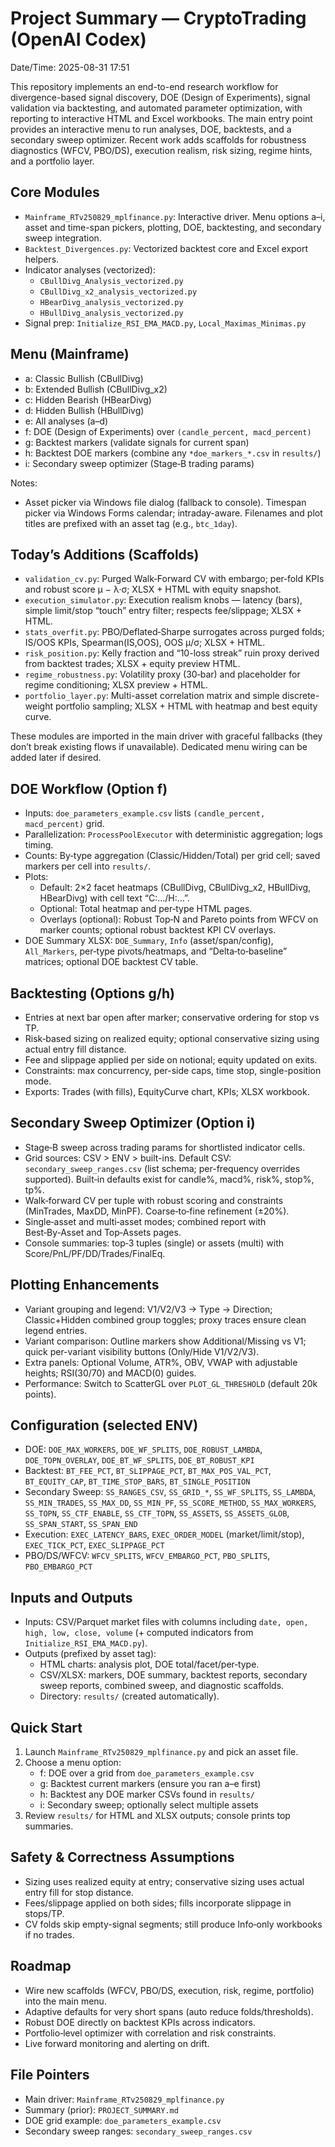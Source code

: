 # Project Summary — CryptoTrading (OpenAI Codex)

Date/Time: 2025-08-31 17:51

This repository implements an end-to-end research workflow for divergence-based signal discovery, DOE (Design of Experiments), signal validation via backtesting, and automated parameter optimization, with reporting to interactive HTML and Excel workbooks. The main entry point provides an interactive menu to run analyses, DOE, backtests, and a secondary sweep optimizer. Recent work adds scaffolds for robustness diagnostics (WFCV, PBO/DS), execution realism, risk sizing, regime hints, and a portfolio layer.

## Core Modules

- `Mainframe_RTv250829_mplfinance.py`: Interactive driver. Menu options a–i, asset and time-span pickers, plotting, DOE, backtesting, and secondary sweep integration.
- `Backtest_Divergences.py`: Vectorized backtest core and Excel export helpers.
- Indicator analyses (vectorized):
  - `CBullDivg_Analysis_vectorized.py`
  - `CBullDivg_x2_analysis_vectorized.py`
  - `HBearDivg_analysis_vectorized.py`
  - `HBullDivg_analysis_vectorized.py`
- Signal prep: `Initialize_RSI_EMA_MACD.py`, `Local_Maximas_Minimas.py`

## Menu (Mainframe)

- a: Classic Bullish (CBullDivg)
- b: Extended Bullish (CBullDivg_x2)
- c: Hidden Bearish (HBearDivg)
- d: Hidden Bullish (HBullDivg)
- e: All analyses (a–d)
- f: DOE (Design of Experiments) over `(candle_percent, macd_percent)`
- g: Backtest markers (validate signals for current span)
- h: Backtest DOE markers (combine any `*doe_markers_*.csv` in `results/`)
- i: Secondary sweep optimizer (Stage‑B trading params)

Notes:
- Asset picker via Windows file dialog (fallback to console). Timespan picker via Windows Forms calendar; intraday-aware. Filenames and plot titles are prefixed with an asset tag (e.g., `btc_1day`).

## Today’s Additions (Scaffolds)

- `validation_cv.py`: Purged Walk‑Forward CV with embargo; per‑fold KPIs and robust score μ − λ·σ; XLSX + HTML with equity snapshot.
- `execution_simulator.py`: Execution realism knobs — latency (bars), simple limit/stop “touch” entry filter; respects fee/slippage; XLSX + HTML.
- `stats_overfit.py`: PBO/Deflated‑Sharpe surrogates across purged folds; IS/OOS KPIs, Spearman(IS,OOS), OOS μ/σ; XLSX + HTML.
- `risk_position.py`: Kelly fraction and “10-loss streak” ruin proxy derived from backtest trades; XLSX + equity preview HTML.
- `regime_robustness.py`: Volatility proxy (30‑bar) and placeholder for regime conditioning; XLSX preview + HTML.
- `portfolio_layer.py`: Multi-asset correlation matrix and simple discrete-weight portfolio sampling; XLSX + HTML with heatmap and best equity curve.

These modules are imported in the main driver with graceful fallbacks (they don’t break existing flows if unavailable). Dedicated menu wiring can be added later if desired.

## DOE Workflow (Option f)

- Inputs: `doe_parameters_example.csv` lists `(candle_percent, macd_percent)` grid.
- Parallelization: `ProcessPoolExecutor` with deterministic aggregation; logs timing.
- Counts: By‑type aggregation (Classic/Hidden/Total) per grid cell; saved markers per cell into `results/`.
- Plots:
  - Default: 2×2 facet heatmaps (CBullDivg, CBullDivg_x2, HBullDivg, HBearDivg) with cell text “C:…/H:…”.
  - Optional: Total heatmap and per‑type HTML pages.
  - Overlays (optional): Robust Top‑N and Pareto points from WFCV on marker counts; optional robust backtest KPI CV overlays.
- DOE Summary XLSX: `DOE_Summary`, `Info` (asset/span/config), `All_Markers`, per‑type pivots/heatmaps, and “Delta‑to‑baseline” matrices; optional DOE backtest CV table.

## Backtesting (Options g/h)

- Entries at next bar open after marker; conservative ordering for stop vs TP.
- Risk‑based sizing on realized equity; optional conservative sizing using actual entry fill distance.
- Fee and slippage applied per side on notional; equity updated on exits.
- Constraints: max concurrency, per-side caps, time stop, single-position mode.
- Exports: Trades (with fills), EquityCurve chart, KPIs; XLSX workbook.

## Secondary Sweep Optimizer (Option i)

- Stage‑B sweep across trading params for shortlisted indicator cells.
- Grid sources: CSV > ENV > built-ins. Default CSV: `secondary_sweep_ranges.csv` (list schema; per-frequency overrides supported). Built‑in defaults exist for candle%, macd%, risk%, stop%, tp%.
- Walk‑forward CV per tuple with robust scoring and constraints (MinTrades, MaxDD, MinPF). Coarse‑to‑fine refinement (±20%).
- Single‑asset and multi‑asset modes; combined report with Best‑By‑Asset and Top‑Assets pages.
- Console summaries: top‑3 tuples (single) or assets (multi) with Score/PnL/PF/DD/Trades/FinalEq.

## Plotting Enhancements

- Variant grouping and legend: V1/V2/V3 → Type → Direction; Classic+Hidden combined group toggles; proxy traces ensure clean legend entries.
- Variant comparison: Outline markers show Additional/Missing vs V1; quick per-variant visibility buttons (Only/Hide V1/V2/V3).
- Extra panels: Optional Volume, ATR%, OBV, VWAP with adjustable heights; RSI(30/70) and MACD(0) guides.
- Performance: Switch to ScatterGL over `PLOT_GL_THRESHOLD` (default 20k points).

## Configuration (selected ENV)

- DOE: `DOE_MAX_WORKERS`, `DOE_WF_SPLITS`, `DOE_ROBUST_LAMBDA`, `DOE_TOPN_OVERLAY`, `DOE_BT_WF_SPLITS`, `DOE_BT_ROBUST_KPI`
- Backtest: `BT_FEE_PCT`, `BT_SLIPPAGE_PCT`, `BT_MAX_POS_VAL_PCT`, `BT_EQUITY_CAP`, `BT_TIME_STOP_BARS`, `BT_SINGLE_POSITION`
- Secondary Sweep: `SS_RANGES_CSV`, `SS_GRID_*`, `SS_WF_SPLITS`, `SS_LAMBDA`, `SS_MIN_TRADES`, `SS_MAX_DD`, `SS_MIN_PF`, `SS_SCORE_METHOD`, `SS_MAX_WORKERS`, `SS_TOPN`, `SS_CTF_ENABLE`, `SS_CTF_TOPN`, `SS_ASSETS`, `SS_ASSETS_GLOB`, `SS_SPAN_START`, `SS_SPAN_END`
- Execution: `EXEC_LATENCY_BARS`, `EXEC_ORDER_MODEL` (market/limit/stop), `EXEC_TICK_PCT`, `EXEC_SLIPPAGE_PCT`
- PBO/DS/WFCV: `WFCV_SPLITS`, `WFCV_EMBARGO_PCT`, `PBO_SPLITS`, `PBO_EMBARGO_PCT`

## Inputs and Outputs

- Inputs: CSV/Parquet market files with columns including `date, open, high, low, close, volume` (+ computed indicators from `Initialize_RSI_EMA_MACD.py`).
- Outputs (prefixed by asset tag):
  - HTML charts: analysis plot, DOE total/facet/per‑type.
  - CSV/XLSX: markers, DOE summary, backtest reports, secondary sweep reports, combined sweep, and diagnostic scaffolds.
  - Directory: `results/` (created automatically).

## Quick Start

1) Launch `Mainframe_RTv250829_mplfinance.py` and pick an asset file.
2) Choose a menu option:
   - f: DOE over a grid from `doe_parameters_example.csv`
   - g: Backtest current markers (ensure you ran a–e first)
   - h: Backtest any DOE marker CSVs found in `results/`
   - i: Secondary sweep; optionally select multiple assets
3) Review `results/` for HTML and XLSX outputs; console prints top summaries.

## Safety & Correctness Assumptions

- Sizing uses realized equity at entry; conservative sizing uses actual entry fill for stop distance.
- Fees/slippage applied on both sides; fills incorporate slippage in stops/TP.
- CV folds skip empty-signal segments; still produce Info‑only workbooks if no trades.

## Roadmap

- Wire new scaffolds (WFCV, PBO/DS, execution, risk, regime, portfolio) into the main menu.
- Adaptive defaults for very short spans (auto reduce folds/thresholds).
- Robust DOE directly on backtest KPIs across indicators.
- Portfolio‑level optimizer with correlation and risk constraints.
- Live forward monitoring and alerting on drift.

## File Pointers

- Main driver: `Mainframe_RTv250829_mplfinance.py`
- Summary (prior): `PROJECT_SUMMARY.md`
- DOE grid example: `doe_parameters_example.csv`
- Secondary sweep ranges: `secondary_sweep_ranges.csv`

